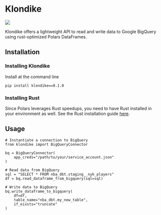 # Klondike

<img src="https://upload.wikimedia.org/wikipedia/en/d/d5/Klondike_logo.svg">

Klondike offers a lightweight API to read and write data to Google BigQuery using rust-optimized Polars DataFrames.

## Installation

### Installing Klondike
Install at the command line

```
pip install klondike==0.1.0
```

### Installing Rust
Since Polars leverages Rust speedups, you need to have Rust installed in your environment as well. See the Rust installation guide [here](https://www.rust-lang.org/tools/install).


## Usage

```
# Instantiate a connection to BigQuery
from klondike import BigQueryConnector

bq = BigQueryConnector(
    app_creds="/path/to/your/service_account.json"
)

# Read data from BigQuery
sql = "SELECT * FROM nba_dbt.staging__nyk_players"
df = bq.read_dataframe_from_bigquery(sql=sql)

# Write data to BigQuery
bq.write_dataframe_to_bigquery(
    df=df,
    table_name="nba_dbt.my_new_table",
    if_eixsts="truncate"
)
```